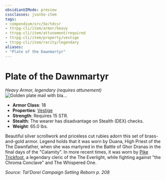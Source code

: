 ```yaml
---
obsidianUIMode: preview
cssclasses: json5e-item
tags:
- compendium/src/5e/tdcsr
- ttrpg-cli/item/armor/heavy
- ttrpg-cli/item/attunement/required
- ttrpg-cli/item/property/vestige
- ttrpg-cli/item/rarity/legendary
aliases: 
- "Plate of the Dawnmartyr"
---
```

# Plate of the Dawnmartyr
*Heavy Armor, legendary (requires attunement)*  
![Golden plate mail with bla...](/3-Mechanics/CLI/items/img/plateofthedawnmartyr.webp#right "Golden plate mail with black fabric wrapped around the waist. Throughout the armor are intricate designs. In center and upon the left shoulder pauldron is the symbol of the Dawnfather - a solitary sun with eight rays.")  

- **Armor Class**: 18
- **Properties**: [Vestige](/3-Mechanics/CLI/rules/item-properties.md#Vestige)
- **Strength**: Requires 15 STR.
- **Stealth**: The wearer has disadvantage on Stealth (DEX) checks.
- **Weight**: 65.0 lbs.

Beautiful silver scrollwork and priceless cut rubies adorn this set of brass-and-gold armor. Legend holds that it was worn by Duana, High Priest of the The Dawnfather, when she was martyred in the Battle of Ghor Dranas in the final days of the "Calamity". In more recent times, it was worn by [Pike Trickfoot](/3-Mechanics/CLI/bestiary/npc/pike-trickfoot-tdcsr.md), a legendary cleric of the The Everlight, while fighting against "the Chroma Conclave" and The Whispered One.

*Source: Tal'Dorei Campaign Setting Reborn p. 208*